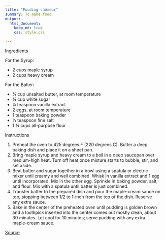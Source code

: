 ```yaml
---
title: "Pouding chômeur"
summary: To make food
output:
  html_document:
    keep_md: true
    css: style.css

---
```


Ingredients

For the Syrup:

- 2 cups maple syrup
- 2 cups heavy cream

For the Batter:

- ¾ cup unsalted butter, at room temperature
- ¾ cup white sugar
- ¼ teaspoon vanilla extract
- 2 eggs, at room temperature
- 1 teaspoon baking powder
- ½ teaspoon fine salt
- 1 ¾ cups all-purpose flour


Instructions

1. Preheat the oven to 425 degrees F (220 degrees C). Butter a deep baking dish and place it on a sheet pan.
2. Bring maple syrup and heavy cream to a boil in a deep saucepan over medium-high heat. Turn off heat once mixture starts to bubble, stir, and set aside.
3. Beat butter and sugar together in a bowl using a spatula or electric mixer until creamy and well combined. Whisk in vanilla extract and 1 egg until incorporated. Mix in the other egg. Sprinkle in baking powder, salt, and flour. Mix with a spatula until batter is just combined.
4. Transfer batter to the prepared dish and pour the maple-cream sauce on top, stopping between 1/2 to 1-inch from the top of the dish. Reserve any extra sauce.
5. Bake in the center of the preheated oven until pudding is golden brown and a toothpick inserted into the center comes out mostly clean, about 30 minutes. Let cool for 10 minutes; serve pudding with any extra maple-cream sauce.

[Source](https://www.allrecipes.com/recipe/267358/pouding-chomeur/)
